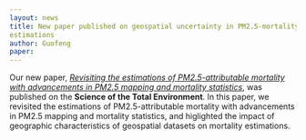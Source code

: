 ```yaml
---
layout: news
title: New paper published on geospatial uncertainty in PM2.5-mortality
estimations
author: Guofeng
paper: 
---
```


Our new paper, [*Revisiting the estimations of PM2.5-attributable mortality
with advancements in PM2.5 mapping and mortality
statistics*](https://www.sciencedirect.com/science/article/pii/S0048969719307673?via%3Dihub),
was published on the **Science of the Total Environment**. In this paper,
we revisited the estimations of PM2.5-attributable mortality with
advancements in PM2.5 mapping and mortality statistics, and higlighted the
impact of geographic characteristics of geospatial datasets on mortality
estimations.

